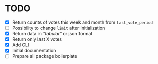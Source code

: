 # TODO

- [x] Return counts of votes this week and month from `last_vote_period`
- [ ] Possibility to change `limit` after initialization
- [x] Return data in *"tabular"* or json format
- [x] Return only last X votes
- [x] Add CLI
- [x] Initial documentation
- [ ] Prepare all package boilerplate

